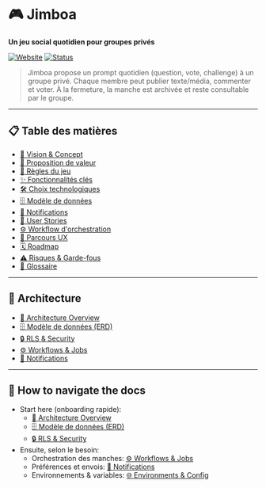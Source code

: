 # 🎮 Jimboa

**Un jeu social quotidien pour groupes privés**

[![Website](https://img.shields.io/badge/Website-jimboa.fr-blue)](https://jimboa.fr)
[![Status](https://img.shields.io/badge/Status-En%20développement-yellow)]()

> Jimboa propose un prompt quotidien (question, vote, challenge) à un groupe privé. Chaque membre peut publier texte/média, commenter et voter. À la fermeture, la manche est archivée et reste consultable par le groupe.

---

## 📋 Table des matières

- [🎯 Vision & Concept](docs/vision-concept.md)
- [👥 Proposition de valeur](docs/vision-concept.md#-proposition-de-valeur--personas)
- [🎲 Règles du jeu](docs/game-rules.md)
- [✨ Fonctionnalités clés](docs/game-rules.md#-fonctionnalités-clés-périmètre-v1)
- [🛠️ Choix technologiques](docs/tech-stack.md)
- [🗄️ Modèle de données](docs/data-model.md)
- [🔔 Notifications](docs/notifications.md)
- [📝 User Stories](docs/user-stories.md)
- [⚙️ Workflow d'orchestration](docs/workflows.md)
- [🎨 Parcours UX](docs/ux-parcours.md)
- [🗓️ Roadmap](docs/roadmap.md)
- [⚠️ Risques & Garde-fous](docs/risks-monitoring.md)
- [📖 Glossaire](docs/glossary.md)

---

## 🧩 Architecture

- [🔎 Architecture Overview](docs/architecture.md)
- [🗄️ Modèle de données (ERD)](docs/data-model.md)
- [🔒 RLS & Security](docs/rls-policies.md)
- [⚙️ Workflows & Jobs](docs/workflows.md)
- [🔔 Notifications](docs/notifications.md)

---

## 🧭 How to navigate the docs

- Start here (onboarding rapide):
  - [🔎 Architecture Overview](docs/architecture.md)
  - [🗄️ Modèle de données (ERD)](docs/data-model.md)
  - [🔒 RLS & Security](docs/rls-policies.md)
- Ensuite, selon le besoin:
  - Orchestration des manches: [⚙️ Workflows & Jobs](docs/workflows.md)
  - Préférences et envois: [🔔 Notifications](docs/notifications.md)
  - Environnements & variables: [🌐 Environments & Config](docs/environments.md)
